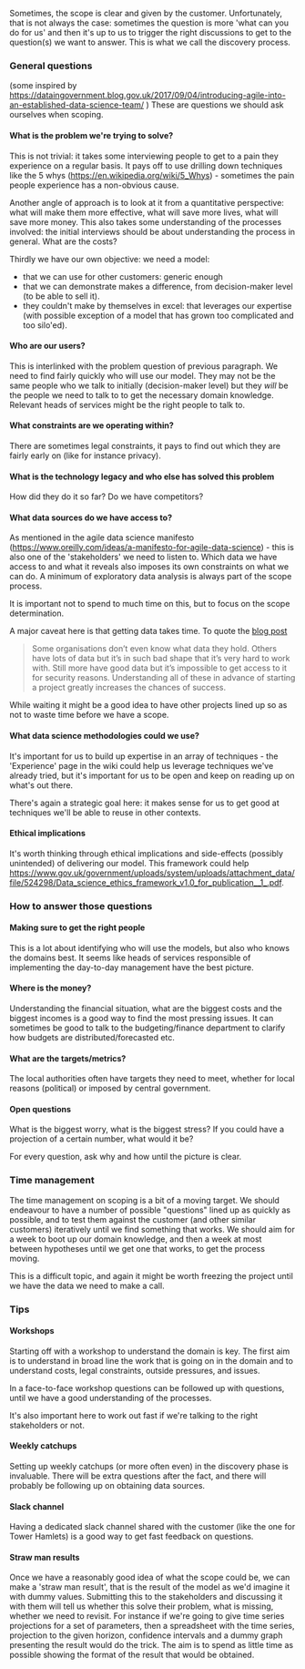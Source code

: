 Sometimes, the scope is clear and given by the customer.  Unfortunately, that is not always the case: sometimes the question is more 'what can you do for us' and then it's up to us to trigger the right discussions to get to the question(s) we want to answer.  This is what we call the discovery process.

### General questions

(some inspired by <https://dataingovernment.blog.gov.uk/2017/09/04/introducing-agile-into-an-established-data-science-team/> )
These are questions we should ask ourselves when scoping.

#### What is the problem we're trying to solve?
This is not trivial: it takes some interviewing people to get to a pain they experience on a regular basis.  It pays off to use drilling down techniques like the 5 whys (<https://en.wikipedia.org/wiki/5_Whys>) - sometimes the pain people experience has a non-obvious cause.

Another angle of approach is to look at it from a quantitative perspective: what will make them more effective, what will save more lives, what will save more money.  This also takes some understanding of the processes involved: the initial interviews should be about understanding the process in general.  What are the costs?

Thirdly we have our own objective: we need a model:

* that we can use for other customers: generic enough
* that we can demonstrate makes a difference, from decision-maker level (to be able to sell it).
* they couldn't make by themselves in excel: that leverages our expertise (with possible exception of a model that has grown too complicated and too silo'ed).


#### Who are our users?

This is interlinked with the problem question of previous paragraph.  We need to find fairly quickly who will use our model.  They may not be the same people who we talk to initially (decision-maker level) but they _will_ be the people we need to talk to to get the necessary domain knowledge.  Relevant heads of services might be the right people to talk to.

#### What constraints are we operating within?

There are sometimes legal constraints, it pays to find out which they are fairly early on (like for instance privacy).

#### What is the technology legacy and who else has solved this problem

How did they do it so far?
Do we have competitors?

#### What data sources do we have access to?

As mentioned in the agile data science manifesto (<https://www.oreilly.com/ideas/a-manifesto-for-agile-data-science>) - this is also one of the 'stakeholders' we need to listen to.  Which data we have access to and what it reveals also imposes its own constraints on what we can do.  A minimum of exploratory data analysis is always part of the scope process.

It is important not to spend to much time on this, but to focus on the scope determination.

A major caveat here is that getting data takes time.  To quote the [blog post](https://dataingovernment.blog.gov.uk/2017/09/04/introducing-agile-into-an-established-data-science-team/)

>Some organisations don’t even know what data they hold. Others have lots of data but it’s in such bad shape that it’s very hard to work with. Still more have good data but it’s impossible to get access to it for security reasons. Understanding all of these in advance of starting a project greatly increases the chances of success.

While waiting it might be a good idea to have other projects lined up so as not to waste time before we have a scope.

#### What data science methodologies could we use?

It's important for us to build up expertise in an array of techniques - the 'Experience' page in the wiki could help us leverage techniques we've already tried, but it's important for us to be open and keep on reading up on what's out there.

There's again a strategic goal here: it makes sense for us to get good at techniques we'll be able to reuse in other contexts.

#### Ethical implications

It's worth thinking through ethical implications and side-effects (possibly unintended) of delivering our model.  This framework could help <https://www.gov.uk/government/uploads/system/uploads/attachment_data/file/524298/Data_science_ethics_framework_v1.0_for_publication__1_.pdf>.


### How to answer those questions

#### Making sure to get the right people

This is a lot about identifying who will use the models, but also who knows the domains best. It seems like heads of services responsible of implementing the day-to-day management have the best picture.

#### Where is the money?

Understanding the financial situation, what are the biggest costs and the biggest incomes is a good way to find the most pressing issues.
It can sometimes be good to talk to the budgeting/finance department to clarify how budgets are distributed/forecasted etc.

#### What are the targets/metrics?

The local authorities often have targets they need to meet, whether for local reasons (political) or imposed by central government.

#### Open questions

What is the biggest worry, what is the biggest stress?
If you could have a projection of a certain number, what would it be?

For every question, ask why and how until the picture is clear.

### Time management

The time management on scoping is a bit of a moving target.  We should endeavour to have a number of possible "questions" lined up as quickly as possible, and to test them against the customer (and other similar customers) iteratively until we find something that works. We should aim for a week to boot up our domain knowledge, and then a week at most between hypotheses until we get one that works, to get the process moving.

This is a difficult topic, and again it might be worth freezing the project until we have the data we need to make a call.

### Tips

#### Workshops

Starting off with a workshop to understand the domain is key.  The first aim is to understand in broad line the work that is going on in the domain and to understand costs, legal constraints, outside pressures, and issues.

In a face-to-face workshop questions can be followed up with questions, until we have a good understanding of the processes.

It's also important here to work out fast if we're talking to the right stakeholders or not.

#### Weekly catchups

Setting up weekly catchups (or more often even) in the discovery phase is invaluable.  There will be extra questions after the fact, and there will probably be following up on obtaining data sources.

#### Slack channel

Having a dedicated slack channel shared with the customer (like the one for Tower Hamlets) is a good way to get fast feedback on questions.

#### Straw man results

Once we have a reasonably good idea of what the scope could be, we can make a 'straw man result', that is the result of the model as we'd imagine it with dummy values.  Submitting this to the stakeholders and discussing it with them will tell us whether this solve their problem, what is missing, whether we need to revisit.
For instance if we're going to give time series projections for a set of parameters, then a spreadsheet with the time series, projection to the given horizon, confidence intervals and a dummy graph presenting the result would do the trick.  The aim is to spend as little time as possible showing the format of the result that would be obtained.

